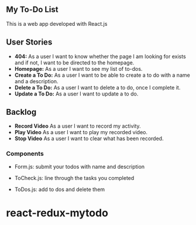 
## My To-Do List

This is a web app developed with React.js

## User Stories
-  **404:** As a user I want to know whether the page I am looking for exists and if not, I want to be directed to the homepage.
- **Homepage:** As a user I want to see my list of to-dos. 
-  **Create a To Do:** As a user I want to be able to create a to do with a name and a description.
-  **Delete a To Do:** As a user I want to delete a to do, once I complete it.
-  **Update a To Do:** As a user I want to update a to do. 

## Backlog

- **Record Video** As a user I want to record my activity.
- **Play Video** As a user I want to play my recorded video.
- **Stop Video** As a user I want to clear what has been recorded.


### Components
- Form.js: 
submit your todos with name and description

- ToCheck.js: 
line through the tasks you completed 

- ToDos.js: 
add to dos and delete them

# react-redux-mytodo
